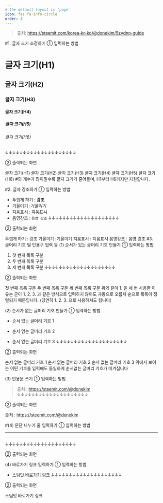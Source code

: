 ```yaml
---
# the default layout is 'page'
icon: fas fa-info-circle
order: 4
---
```

>출처: https://steemit.com/korea-kr-ko/@donekim/5zvdnp-guide

#1. 글자 크기 조정하기
① 입력하는 방법

# 글자 크기(H1)
## 글자 크기(H2)
### 글자 크기(H3)
#### 글자 크기(H4)
##### 글자 크기(H5)
###### 글자 크기(H6)
↓↓↓↓↓↓↓↓↓↓↓↓↓↓↓↓↓↓↓↓

② 출력되는 화면

글자 크기(H1)
글자 크기(H2)
글자 크기(H3)
글자 크기(H4)
글자 크기(H5)
글자 크기(H6)
#의 개수가 많아질수록 글자 크기가 줄어들며, H1부터 H6까지만 지원합니다.

#2. 글자 강조하기
① 입력하는 방법

- 두껍게 하기 : **강조**
- 기울이기 :*기울이기*
- 지움표시 : ~~지움표시~~
- 음영강조 : `음영 강조`
↓↓↓↓↓↓↓↓↓↓↓↓↓↓↓↓↓↓↓↓

② 출력되는 화면

두껍게 하기 : 강조
기울이기 :기울이기
지움표시 : 지움표시
음영강조 : 음영 강조
#3. 글머리 기호 및 인용구 입력 등
(1) 순서가 있는 글머리 기호 만들기
① 입력하는 방법

1. 첫 번째 목록 구분
1. 두 번째 목록 구분
1. 세 번째 목록 구분
↓↓↓↓↓↓↓↓↓↓↓↓↓↓↓↓↓↓↓↓

② 출력되는 화면

첫 번째 목록 구분
두 번째 목록 구분
세 번째 목록 구분
위와 같이 1. 을 세 번 사용한 이유는 굳이 1. 2. 3. 과 같은 방식으로 입력하지 않아도 자동으로 오름차 순으로 목록이 정렬되기 때문입니다. (당연히 1. 2. 3. 으로 사용하셔도 됩니다)

(2) 순서가 없는 글머리 기호 만들기
① 입력하는 방법

- 순서 없는 글머리 기호 1
* 순서 없는 글머리 기호 2
+ 순서 없는 글머리 기호 3
↓↓↓↓↓↓↓↓↓↓↓↓↓↓↓↓↓↓↓↓

② 출력되는 화면

순서 없는 글머리 기호 1
순서 없는 글머리 기호 2
순서 없는 글머리 기호 3
위에서 보이는 어떤 기호를 입력해도 동일하게 순서없는 글머리 기호가 메겨집니다

(3) 인용문 쓰기
① 입력하는 방법

> 출처 : https://steemit.com/@donekim 
↓↓↓↓↓↓↓↓↓↓↓↓↓↓↓↓↓↓↓↓

② 출력되는 화면

출처 : https://steemit.com/@donekim

#(4) 문단 나누기 줄 입력하기
① 입력하는 방법

--- 
***
↓↓↓↓↓↓↓↓↓↓↓↓↓↓↓↓↓↓↓↓

② 출력되는 화면

(4) 바로가기 링크 입력하기
① 입력하는 방법

- [스팀잇 바로가기 링크](https://steemit.com)
↓↓↓↓↓↓↓↓↓↓↓↓↓↓↓↓↓↓↓↓

② 출력되는 화면

스팀잇 바로가기 링크
